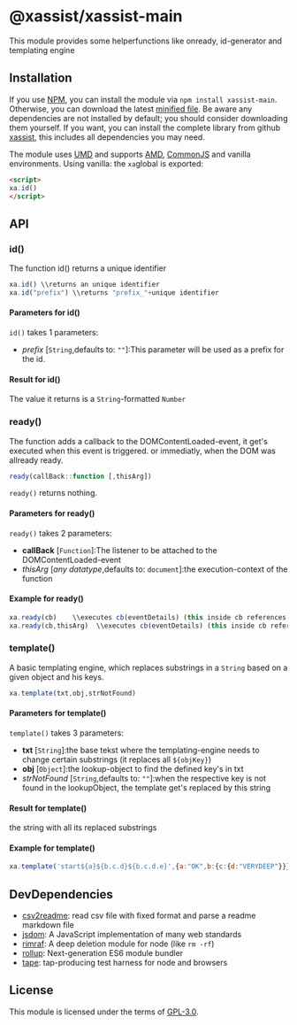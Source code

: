 # @xassist/xassist-main
This module provides some helperfunctions like onready, id-generator and templating engine
## Installation

If you use [NPM](https://www.npmjs.com/), you can install the module via `npm install xassist-main`. Otherwise, you can download the latest [minified file](https://raw.githubusercontent.com/GregBee2/xassist-csv/master/dist/xAssist-main.min.js). Be aware any dependencies are not installed by default; you should consider downloading them yourself.
If you want, you can install the complete library from github [xassist](https://github.com/GregBee2/xassist), this includes all dependencies you may need.

The module uses [UMD](https://github.com/umdjs/umd) and supports [AMD](https://github.com/amdjs/amdjs-api/wiki/AMD), [CommonJS](http://wiki.commonjs.org/wiki/CommonJS) and vanilla environments. Using vanilla: the `xa`global is exported:

```html
<script>
xa.id()
</script>
```



## API
### id()

The function id() returns a unique identifier
```js
xa.id() \\returns an unique identifier
xa.id("prefix") \\returns "prefix_"+unique identifier
```
#### Parameters for id()
`id()` takes 1 parameters:
- *prefix* [`String`,defaults to: `""`]:This parameter will be used as a prefix for the id.
#### Result for id()
The value it returns is a `String`-formatted `Number`
### ready()

The function adds a callback to the DOMContentLoaded-event, it get's executed when this event is triggered. or immediatly, when the DOM was allready ready.
```js
ready(callBack::function [,thisArg])
```
`ready()` returns nothing.
#### Parameters for ready()
`ready()` takes 2 parameters:
- **callBack** [`Function`]:The listener to be attached to the DOMContentLoaded-event
- *thisArg* [*any datatype*,defaults to: `document`]:the execution-context of the function
#### Example for ready()
```js
xa.ready(cb)    \\executes cb(eventDetails) (this inside cb references the document)
xa.ready(cb,thisArg)  \\executes cb(eventDetails) (this inside cb references thisArg)
```
### template()

A basic templating engine, which replaces substrings in a `String` based on a given object and his keys.
```js
xa.template(txt,obj,strNotFound)
```
#### Parameters for template()
`template()` takes 3 parameters:
- **txt** [`String`]:the base tekst where the templating-engine needs to change certain substrings (it replaces all `${objKey}`)
- **obj** [`Object`]:the lookup-object to find the defined key's in txt
- *strNotFound* [`String`,defaults to: `""`]:when the respective key is not found in the lookupObject, the template get's replaced by this string
#### Result for template()
the string with all its replaced substrings
#### Example for template()
```js
xa.template('start${a}${b.c.d}${b.c.d.e}',{a:"OK",b:{c:{d:"VERYDEEP"}}},"notfound") \\returns 'startOKVERYDEEPnotfound'
```
## DevDependencies
- [csv2readme](https://github.com/GregBee2/csv2readme#readme): read csv file with fixed format and parse a readme markdown file
- [jsdom](https://github.com/jsdom/jsdom#readme): A JavaScript implementation of many web standards
- [rimraf](https://github.com/isaacs/rimraf#readme): A deep deletion module for node (like `rm -rf`)
- [rollup](https://github.com/rollup/rollup): Next-generation ES6 module bundler
- [tape](https://github.com/substack/tape): tap-producing test harness for node and browsers
## License

This module is licensed under the terms of [GPL-3.0](https://choosealicense.com/licenses/gpl-3.0).
